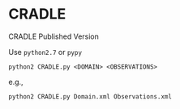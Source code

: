 # CRADLE
CRADLE Published Version

Use `python2.7` or `pypy`

```
python2 CRADLE.py <DOMAIN> <OBSERVATIONS>
```
e.g., 

```
python2 CRADLE.py Domain.xml Observations.xml
```


